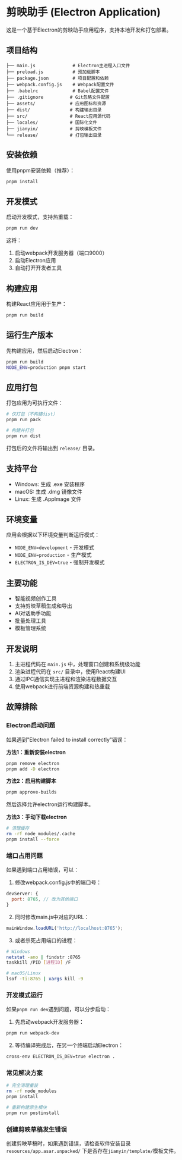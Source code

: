 # 剪映助手 (Electron Application)

这是一个基于Electron的剪映助手应用程序，支持本地开发和打包部署。

## 项目结构

```
├── main.js              # Electron主进程入口文件
├── preload.js           # 预加载脚本
├── package.json         # 项目配置和依赖
├── webpack.config.js    # Webpack配置文件
├── .babelrc             # Babel配置文件
├── .gitignore          # Git忽略文件配置
├── assets/             # 应用图标和资源
├── dist/               # 构建输出目录
├── src/                # React应用源代码
├── locales/            # 国际化文件
├── jianyin/            # 剪映模板文件
└── release/            # 打包输出目录
```

## 安装依赖

使用pnpm安装依赖（推荐）：
```bash
pnpm install
```

## 开发模式

启动开发模式，支持热重载：
```bash
pnpm run dev
```

这将：
1. 启动webpack开发服务器（端口9000）
2. 启动Electron应用
3. 自动打开开发者工具

## 构建应用

构建React应用用于生产：
```bash
pnpm run build
```

## 运行生产版本

先构建应用，然后启动Electron：
```bash
pnpm run build
NODE_ENV=production pnpm start
```

## 应用打包

打包应用为可执行文件：

```bash
# 仅打包（不构建dist）
pnpm run pack

# 构建并打包
pnpm run dist
```

打包后的文件将输出到 `release/` 目录。

## 支持平台

- Windows: 生成 .exe 安装程序
- macOS: 生成 .dmg 镜像文件  
- Linux: 生成 .AppImage 文件

## 环境变量

应用会根据以下环境变量判断运行模式：
- `NODE_ENV=development` - 开发模式
- `NODE_ENV=production` - 生产模式
- `ELECTRON_IS_DEV=true` - 强制开发模式

## 主要功能

- 智能视频创作工具
- 支持剪映草稿生成和导出
- AI对话助手功能
- 批量处理工具
- 模板管理系统

## 开发说明

1. 主进程代码在 `main.js` 中，处理窗口创建和系统级功能
2. 渲染进程代码在 `src/` 目录中，使用React构建UI
3. 通过IPC通信实现主进程和渲染进程数据交互
4. 使用webpack进行前端资源构建和热重载

## 故障排除

### Electron启动问题

如果遇到"Electron failed to install correctly"错误：

**方法1：重新安装electron**
```bash
pnpm remove electron
pnpm add -D electron
```

**方法2：启用构建脚本**
```bash
pnpm approve-builds
```
然后选择允许electron运行构建脚本。

**方法3：手动下载electron**
```bash
# 清理缓存
rm -rf node_modules/.cache
pnpm install --force
```

### 端口占用问题

如果遇到端口占用错误，可以：

1. 修改webpack.config.js中的端口号：
```javascript
devServer: {
  port: 8765, // 改为其他端口
}
```

2. 同时修改main.js中对应的URL：
```javascript
mainWindow.loadURL('http://localhost:8765');
```

3. 或者杀死占用端口的进程：
```bash
# Windows
netstat -ano | findstr :8765
taskkill /PID [进程ID] /F

# macOS/Linux  
lsof -ti:8765 | xargs kill -9
```

### 开发模式运行

如果`pnpm run dev`遇到问题，可以分步启动：

1. 先启动webpack开发服务器：
```bash
pnpm run webpack-dev
```

2. 等待编译完成后，在另一个终端启动Electron：
```bash
cross-env ELECTRON_IS_DEV=true electron .
```

### 常见解决方案

```bash
# 完全清理重装
rm -rf node_modules
pnpm install

# 重新构建原生模块
pnpm run postinstall
```

### 创建剪映草稿发生错误
创建剪映草稿时，如果遇到错误，请检查软件安装目录 `resources/app.asar.unpacked/` 下是否存在`jianyin/template/`模板文件。
